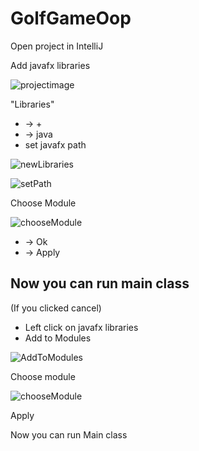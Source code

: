 # GolfGameOop

Open project in IntelliJ

Add javafx libraries

![projectimage](https://github.com/DieRec/Golf/assets/103729921/9367282b-5d96-4e9a-95e6-f93b55d035c2)



"Libraries" 
+ -> + 
+ -> java
+ set javafx path
  
![newLibraries](https://github.com/DieRec/Golf/assets/103729921/73771a54-959a-445e-ad62-16bf515d6838)

![setPath](https://github.com/DieRec/Golf/assets/103729921/6a0f0b24-1294-4dc7-927a-b2d7fece8a6a)


Choose Module

![chooseModule](https://github.com/DieRec/Golf/assets/103729921/80ffef95-dd08-4519-aac1-755508151a7c)

+ -> Ok
+ -> Apply
  
Now you can run main class
------------------------------------------------------------------------------------------------------
(If you clicked cancel)
+ Left click on javafx libraries
+ Add to Modules
  
![AddToModules](https://github.com/DieRec/Golf/assets/103729921/69c09822-8be6-4bb1-8228-55265685f963)


Choose module

![chooseModule](https://github.com/DieRec/Golf/assets/103729921/80ffef95-dd08-4519-aac1-755508151a7c)


Apply

Now you can run Main class
